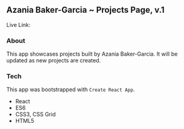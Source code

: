 ## Azania Baker-Garcia ~ Projects Page, v.1

Live Link: 

### About
This app showcases projects built by Azania Baker-Garcia. It will be updated as new projects are created.


### Tech
This app was bootstrapped with `Create React App`.
* React
* ES6
* CSS3, CSS Grid
* HTML5






